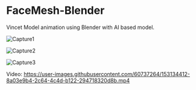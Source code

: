 # FaceMesh-Blender
Vincet Model animation using Blender with AI based model.

![Capture1](https://user-images.githubusercontent.com/60737264/153134250-5afb0ea1-c014-4b4e-bc9d-afc0860cc802.PNG)

![Capture2](https://user-images.githubusercontent.com/60737264/153134390-30fdf00e-042c-4fbc-b2d7-9dfc998d8fb6.PNG)

![Capture3](https://user-images.githubusercontent.com/60737264/153134401-c5bebd23-3254-4a27-835d-02226331450b.PNG)

Video:
https://user-images.githubusercontent.com/60737264/153134412-8a03e9b4-2c64-4c4d-b122-294718320d8b.mp4
